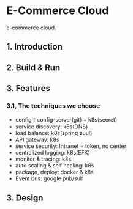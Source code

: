 # E-Commerce Cloud

e-commerce cloud.

## 1. Introduction

## 2. Build & Run

## 3. Features

### 3.1, The techniques we choose

- config：config-server(git) + k8s(secret)
- service discovery: k8s(DNS)
- load balance: k8s(spring zuul)
- API gateway: k8s
- service security: Intranet + token, no center
- centralized logging: k8s(EFK)
- monitor & tracing: k8s
- auto scaling & self healing: k8s
- package, deploy: docker & k8s
- Event bus: google pub/sub

## 3. Design


